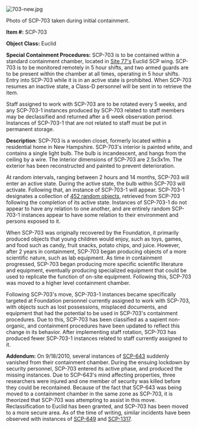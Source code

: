 ![703-new.jpg](http://scp-wiki.wdfiles.com/local--files/scp-703/703-new.jpg)

Photo of SCP-703 taken during initial containment.

**Item #:** SCP-703

**Object Class:** Euclid

**Special Containment Procedures:** SCP-703 is to be contained within a standard containment chamber, located in [Site 77's](/secure-facility-dossier-site-77) Euclid SCP wing. SCP-703 is to be monitored remotely in 5 hour shifts, and two armed guards are to be present within the chamber at all times, operating in 5 hour shifts. Entry into SCP-703 while it is in an active state is prohibited. When SCP-703 resumes an inactive state, a Class-D personnel will be sent in to retrieve the item.

Staff assigned to work with SCP-703 are to be rotated every 5 weeks, and any SCP-703-1 instances produced by SCP-703 related to staff members may be declassified and returned after a 6 week observation period. Instances of SCP-703-1 that are not related to staff must be put in permanent storage.

**Description**: SCP-703 is a wooden closet, formerly located within a residential home in New Hampshire. SCP-703's interior is painted white, and contains a single light bulb. The bulb is incandescent, and hangs from the ceiling by a wire. The interior dimensions of SCP-703 are 2.5x3x1m. The exterior has been reconstructed and painted to prevent deterioration.

At random intervals, ranging between 2 hours and 14 months, SCP-703 will enter an active state. During the active state, the bulb within SCP-703 will activate. Following that, an instance of SCP-703-1 will appear. SCP-703-1 designates a collection of [452 random objects](/going-out), retrieved from SCP-703 following the completion of its active state. Instances of SCP-703-1 do not appear to have any relation to one another, and are entirely random SCP-703-1 instances appear to have some relation to their environment and persons exposed to it.

When SCP-703 was originally recovered by the Foundation, it primarily produced objects that young children would enjoy, such as toys, games, and food such as candy, fruit snacks, potato chips, and juice. However, after 2 years in containment, SCP-703 began producing objects of a more scientific nature, such as lab equipment. As time in containment progressed, SCP-703 began producing more specific scientific literature and equipment, eventually producing specialized equipment that could be used to replicate the function of on-site equipment. Following this, SCP-703 was moved to a higher level containment chamber.

Following SCP-703's move, SCP-703-1 instances became specifically targeted at Foundation personnel currently assigned to work with SCP-703, with objects such as lost possessions, misplaced documents, and equipment that had the potential to be used in SCP-703's containment procedures. Due to this, SCP-703 has been classified as a sapient non-organic, and containment procedures have been updated to reflect this change in its behavior. After implementing staff rotation, SCP-703 has produced fewer SCP-703-1 instances related to staff currently assigned to it.

**Addendum:** On 9/18/2010, several instances of [SCP-643](/scp-643) suddenly vanished from their containment chamber. During the ensuing lockdown by security personnel, SCP-703 entered its active phase, and produced the missing instances. Due to SCP-643's mind affecting properties, three researchers were injured and one member of security was killed before they could be recontained. Because of the fact that SCP-643 was being moved to a containment chamber in the same zone as SCP-703, it is theorized that SCP-703 was attempting to assist in this move. Reclassification to Euclid has been granted, and SCP-703 has been moved to a more secure area. As of the time of writing, similar incidents have been observed with instances of [SCP-649](/scp-649) and [SCP-1317](/scp-1317).